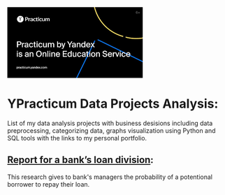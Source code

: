 <img src='.\images\1.png'>

#  YPracticum Data Projects Analysis:

List of my data analysis projects with business desisions including data preprocessing, categorizing data, graphs visualization using Python and SQL tools with the links to my personal portfolio.

##  [Report for a bank’s loan division](https://github.com/BorisAks/Practicum/tree/main/Bank's_loan_division_project):

This research gives to bank's managers the probability of a potentional borrower to repay their loan.